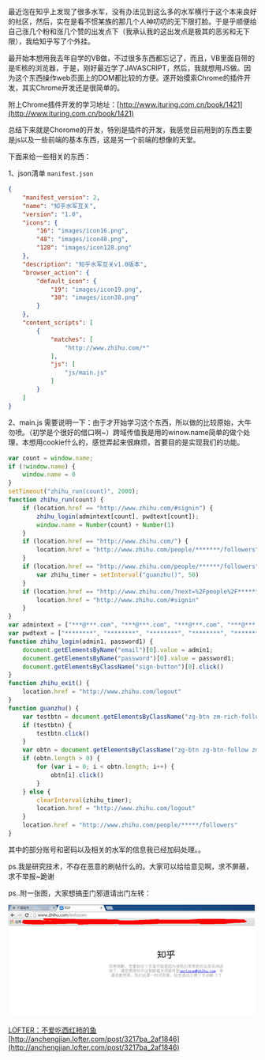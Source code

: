 最近泡在知乎上发现了很多水军，没有办法见到这么多的水军横行于这个本来良好的社区，然后，实在是看不惯某族的那几个人神叨叨的无下限打脸。于是乎顺便给自己涨几个粉和涨几个赞的出发点下（我承认我的这出发点是极其的恶劣和无下限），我给知乎写了个外挂。

最开始本想用我去年自学的VB做，不过很多东西都忘记了，而且，VB里面自带的是IE核的浏览器，于是，刚好最近学了JAVASCRIPT，然后，我就想用JS做。因为这个东西操作web页面上的DOM都比较的方便。遂开始摸索Chrome的插件开发，其实Chrome开发还是很简单的。

附上Chrome插件开发的学习地址：[http://www.ituring.com.cn/book/1421](http://www.ituring.com.cn/book/1421)

总结下来就是Chorome的开发，特别是插件的开发，我感觉目前用到的东西主要是js以及一些前端的基本东西，这是另一个前端的想像的天堂。

下面来给一些相关的东西：

1、json清单 `manifest.json`

```json
{
    "manifest_version": 2,
    "name": "知乎水军互关",
    "version": "1.0",
    "icons": {
        "16": "images/icon16.png",
        "48": "images/icon48.png",
        "128": "images/icon128.png"
    },
    "description": "知乎水军互关v1.0版本",
    "browser_action": {
        "default_icon": {
            "19": "images/icon19.png",
            "38": "images/icon38.png"
        }
    },
    "content_scripts": [
        {
            "matches": [
                "http://www.zhihu.com/*"
            ],
            "js": [
                "js/main.js"
            ]
        }
    ]
}
```

2、main.js  需要说明一下：由于才开始学习这个东西，所以做的比较原始，大牛勿喷。（初学是个很好的借口啊~）跨域传值我是用的winow.name简单的做个处理，本想用cookie什么的，感觉弄起来很麻烦，首要目的是实现我们的功能。

```JavaScript
var count = window.name;
if (!window.name) {
    window.name = 0
}
setTimeout("zhihu_run(count)", 2000);
function zhihu_run(count) {
    if (location.href == "http://www.zhihu.com/#signin") {
        zhihu_login(admintext[count], pwdtext[count]);
        window.name = Number(count) + Number(1)
    }
    if (location.href == "http://www.zhihu.com/") {
        location.href = "http://www.zhihu.com/people/*******/followers"
    }
    if (location.href == "http://www.zhihu.com/people/******/followers") {
        var zhihu_timer = setInterval("guanzhu()", 50)
    }
    if (location.href == "http://www.zhihu.com/?next=%2Fpeople%2F*******%2Ffollowers") {
        location.href = "http://www.zhihu.com/#signin"
    }
}
var admintext = ["***@***.com", "***@***.com", "***@***.com", "***@***.com", "***@***.com", "***@***.com", "***@***.com", "***@***.com", "***@***.com", "***@***.com", "***@***.com", "***@***.com", "***@***.com", "***@***.com", "***@***.com"];
var pwdtext = ["********", "********", "********", "********", "********", "********", "********", "********", "********", "********", "********", "********", "********", "********", "********"];
function zhihu_login(admin1, password1) {
    document.getElementsByName("email")[0].value = admin1;
    document.getElementsByName("password")[0].value = password1;
    document.getElementsByClassName("sign-button")[0].click()
}
function zhihu_exit() {
    location.href = "http://www.zhihu.com/logout"
}
function guanzhu() {
    var testbtn = document.getElementsByClassName("zg-btn zm-rich-follow-btn with-icon zg-btn-follow")[0];
    if (testbtn) {
        testbtn.click()
    }
    var obtn = document.getElementsByClassName("zg-btn zg-btn-follow zm-rich-follow-btn small");
    if (obtn.length > 0) {
        for (var i = 0; i < obtn.length; i++) {
            obtn[i].click()
        }
    } else {
        clearInterval(zhihu_timer);
        location.href = "http://www.zhihu.com/logout"
    }
    location.href = "http://www.zhihu.com/people/*****/followers"
}
```

其中的部分账号和密码以及相关的水军的信息我已经加码处理。。

ps.我是研究技术，不存在恶意的刷帖什么的。大家可以给给意见啊，求不屏蔽，求不举报~跪谢

ps..附一张图，大家想搞歪门邪道请出门左转：

![](/assets/imgs/1050464613101653777.png)

[LOFTER：不爱吃西红柿的鱼](http://anchengjian.lofter.com)   [http://anchengjian.lofter.com/post/3217ba_2af1846](http://anchengjian.lofter.com/post/3217ba_2af1846)